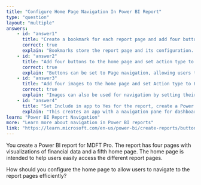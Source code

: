 ```yaml
---
title: "Configure Home Page Navigation In Power BI Report"
type: "question"
layout: "multiple"
answers:
    - id: "answer1"
      title: "Create a bookmark for each report page and add four buttons to the home page with action type Bookmark"
      correct: true
      explain: "Bookmarks store the report page and its configuration. Buttons with Bookmark action type allow navigation to specific report pages."
    - id: "answer2"
      title: "Add four buttons to the home page and set action type to Page navigation"
      correct: true
      explain: "Buttons can be set to Page navigation, allowing users to navigate directly to the selected report page."
    - id: "answer3"
      title: "Add four images to the home page and set Action type to Page navigation"
      correct: true
      explain: "Images can also be used for navigation by setting their Action type to Page navigation."
    - id: "answer4"
      title: "Set Include in app to Yes for the report, create a Power BI app, enable navigation builder, include the report in the navigation, and publish the app"
      explain: "This creates an app with a navigation pane for dashboards and reports, but does not include menu items for each report page."
learn: "Power BI Report Navigation"
more: "Learn more about navigation in Power BI reports"
link: "https://learn.microsoft.com/en-us/power-bi/create-reports/button-navigators"
---
```

You create a Power BI report for MDFT Pro. The report has four pages with visualizations of financial data and a fifth home page. The home page is intended to help users easily access the different report pages.

How should you configure the home page to allow users to navigate to the report pages efficiently?
